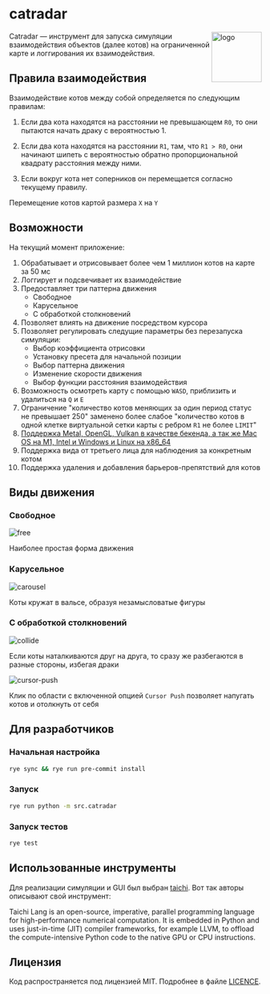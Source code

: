 # catradar
<img src=https://github.com/user-attachments/assets/8430ef08-1c38-43b6-b5d8-1d1980ac0bd2 alt="logo" width="100" align="right">

Catradar — инструмент для запуска симуляции взаимодействия объектов (далее котов) на ограниченной карте и логгирования их взаимодействия.

## Правила взаимодействия
Взаимодействие котов между собой определяется по следующим правилам:
1. Если два кота находятся на расстоянии не превышающем `R0`, то они пытаются начать драку с вероятностью 1.

2. Если два кота находятся на расстоянии `R1`, там, что `R1 > R0`, они начинают шипеть с вероятностью обратно пропорциональной квадрату расстояния между ними.

3. Если вокруг кота нет соперников он перемещается согласно текущему правилу.

Перемещение котов картой размера `X` на `Y`

## Возможности

На текущий момент приложение:
1. Обрабатывает и отрисовывает более чем 1 миллион котов на карте за 50 мс
2. Логгирует и подсвечивает их взаимодействие
3. Предоставляет три паттерна движения
    - Свободное
    - Карусельное
    - С обработкой столкновений
4. Позволяет влиять на движение посредством курсора
5. Позволяет регулировать следущие параметры без перезапуска симуляции:
    - Выбор коэффициента отрисовки
    - Установку пресета для начальной позиции
    - Выбор паттерна движения
    - Изменение скорости движения
    - Выбор функции расстояния взаимодействия
6. Возможность осмотреть карту c помощью `WASD`, приблизить и удалиться на `Q` и `E`
7. Ограничение "количество котов меняющих за один период статус не превышает 250" заменено более слабое "количество котов в одной клетке виртуальной сетки карты с ребром `R1` не более `LIMIT`"
8. [Поддержка Metal, OpenGL, Vulkan в качестве бекенда, а так же Mac OS на M1, Intel и Windows и Linux на x86_64](https://docs.taichi-lang.org/docs/hello_world#supported-systems-and-backends)
9. Поддержка вида от третьего лица для наблюдения за конкретным котом
10. Поддержка удаления и добавления барьеров-препятствий для котов

## Виды движения
### Свободное

![free](https://github.com/user-attachments/assets/7b9149fc-882d-4d1a-9edc-6534c3478c0c)

Наиболее простая форма движения
### Карусельное

![carousel](https://github.com/user-attachments/assets/5808ea39-8bed-43f3-88db-2d352a3ffde9)

Коты кружат в вальсе, образуя незамысловатые фигуры
### С обработкой столкновений

![collide](https://github.com/user-attachments/assets/d14b1c38-56dc-433d-9be3-554005dc9133)

Если коты наталкиваются друг на друга, то сразу же разбегаются в разные стороны, избегая драки

![cursor-push](https://github.com/user-attachments/assets/32563493-9050-4588-aebd-0ced209ff7f7)

Клик по области с включенной опцией `Cursor Push` позволяет напугать котов и отолкнуть от себя

## Для разработчиков
### Начальная настройка
```bash
rye sync && rye run pre-commit install
```

### Запуск
```bash
rye run python -m src.catradar
```

### Запуск тестов
```bash
rye test
```

## Использованные инструменты

Для реализации симуляции и GUI был выбран [taichi](https://github.com/taichi-dev/taichi). Вот так авторы описывают свой инструмент:

Taichi Lang is an open-source, imperative, parallel programming language for high-performance numerical computation. It is embedded in Python and uses just-in-time (JIT) compiler frameworks, for example LLVM, to offload the compute-intensive Python code to the native GPU or CPU instructions.

## Лицензия
Код распространяется под лицензией MIT. Подробнее в файле [LICENCE](./LICENCE).
